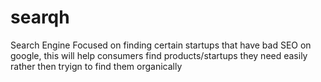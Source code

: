 # searqh

Search Engine Focused on finding certain startups that have bad SEO on google, this will help consumers find products/startups they need easily rather then tryign to find them organically
